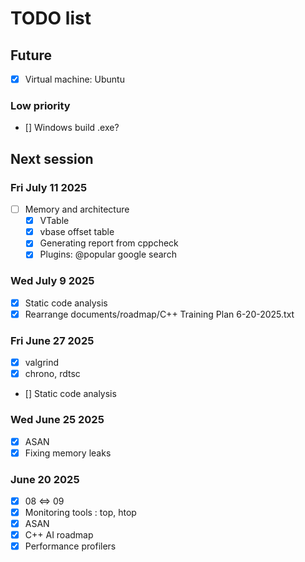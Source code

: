 # TODO list

## Future

- [x] Virtual machine: Ubuntu

### Low priority

- [] Windows build .exe?

## Next session

### Fri July 11 2025

- [ ] Memory and architecture
	- [x] VTable
	- [x] vbase offset table
	- [x] Generating report from cppcheck
	- [x] Plugins: @popular google search

### Wed July 9 2025

- [x] Static code analysis
- [x] Rearrange documents/roadmap/C++ Training Plan 6-20-2025.txt

### Fri June 27 2025

- [x] valgrind
- [x] chrono, rdtsc
- [] Static code analysis

### Wed June 25 2025

- [x] ASAN
- [x] Fixing memory leaks

### June 20 2025

- [x] 08 <=> 09
- [x] Monitoring tools : top, htop
- [x] ASAN
- [x] C++ AI roadmap
- [x] Performance profilers
